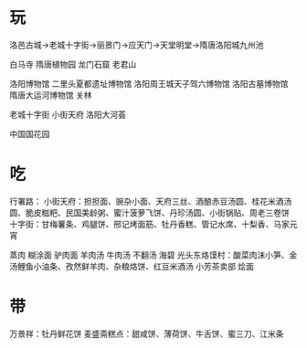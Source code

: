 # 玩
洛邑古城->老城十字街->丽景门->应天门->天堂明堂->隋唐洛阳城九州池

白马寺
隋唐植物园
龙门石窟
老君山

洛阳博物馆
二里头夏都遗址博物馆
洛阳周王城天子驾六博物馆
洛阳古墓博物馆
隋唐大运河博物馆
关林

老城十字街
小街天府
洛阳大河荟

中国国花园

# 吃
行署路：
小街天府：担担面、豌杂小面、天府三丝、酒酿赤豆汤圆、桂花米酒汤圆、脆皮糍粑、民国美龄粥、蜜汁菠萝飞饼、丹珍汤圆、小街锅贴、周老三卷饼
十字街：甘梅薯条、鸡腿饼、邢记烤面筋、牡丹香糕、管记水席、十梨香、马家元宵

蒸肉
糊涂面
驴肉面
羊肉汤
牛肉汤
不翻汤
海碧
光头东烙馍村：酸菜肉沫小笋、金汤鲤鱼小油条、孜然鲜羊肉、杂粮烙饼、红豆米酒汤
小芳茶卖部
烩面
# 带

万景祥：牡丹鲜花饼
麦盛斋糕点：甜咸饼、薄荷饼、牛舌饼、蜜三刀、江米条



